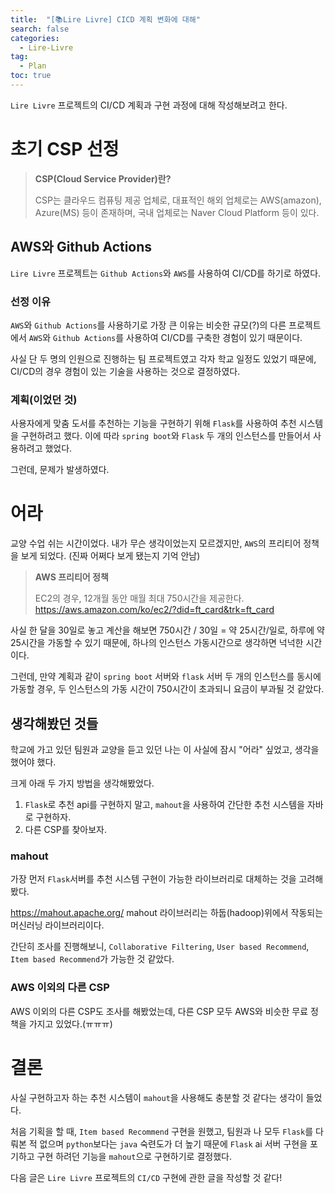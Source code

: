 ```yaml
---
title:  "[📚Lire Livre] CICD 계획 변화에 대해"
search: false
categories: 
  - Lire-Livre
tag:
  - Plan
toc: true
---
```


`Lire Livre` 프로젝트의 CI/CD 계획과 구현 과정에 대해 작성해보려고 한다.

# 초기 CSP 선정

> **CSP(Cloud Service Provider)란?**
>
> CSP는 클라우드 컴퓨팅 제공 업체로, 대표적인 해외 업체로는 AWS(amazon), Azure(MS) 등이 존재하며, 국내 업체로는 Naver Cloud Platform 등이 있다.

## AWS와 Github Actions

`Lire Livre` 프로젝트는 `Github Actions`와 `AWS`를 사용하여 CI/CD를 하기로 하였다.

### 선정 이유

`AWS`와 `Github Actions`를 사용하기로 가장 큰 이유는 비슷한 규모(?)의 다른 프로젝트에서 `AWS`와 `Github Actions`를 사용하여 CI/CD를 구축한 경험이 있기 때문이다.

사실 단 두 명의 인원으로 진행하는 팀 프로젝트였고 각자 학교 일정도 있었기 때문에, CI/CD의 경우 경험이 있는 기술을 사용하는 것으로 결정하였다.
### 계획(이었던 것)
사용자에게 맞춤 도서를 추천하는 기능을 구현하기 위해 `Flask`를 사용하여 추천 시스템을 구현하려고 했다.
이에 따라 `spring boot`와 `Flask` 두 개의 인스턴스를 만들어서 사용하려고 했었다.

그런데, 문제가 발생하였다.

# 어라
교양 수업 쉬는 시간이었다. 
내가 무슨 생각이었는지 모르겠지만, `AWS`의 프리티어 정책을 보게 되었다.
(진짜 어쩌다 보게 됐는지 기억 안남)

> **AWS 프리티어 정책**
>
> EC2의 경우, 12개월 동안 매월 최대 750시간을 제공한다.<br>
> https://aws.amazon.com/ko/ec2/?did=ft_card&trk=ft_card

사실 한 달을 30일로 놓고 계산을 해보면 750시간 / 30일 = 약 25시간/일로, 하루에 약 25시간을 가동할 수 있기 때문에, 하나의 인스턴스 가동시간으로 생각하면 넉넉한 시간이다.

그런데, 만약 계획과 같이 `spring boot` 서버와 `flask` 서버 두 개의 인스턴스를 동시에 가동할 경우, 두 인스턴스의 가동 시간이 750시간이 초과되니 요금이 부과될 것 같았다.

## 생각해봤던 것들
학교에 가고 있던 팀원과 교양을 듣고 있던 나는 이 사실에 잠시 "어라" 싶었고, 생각을 했어야 했다.

크게 아래 두 가지 방법을 생각해봤었다.

1. `Flask`로 추천 api를 구현하지 말고, `mahout`을 사용하여 간단한 추천 시스템을 자바로 구현하자.
2. 다른 CSP를 찾아보자.

### mahout
가장 먼저 `Flask`서버를 추천 시스템 구현이 가능한 라이브러리로 대체하는 것을 고려해봤다.

https://mahout.apache.org/
mahout 라이브러리는 하둡(hadoop)위에서 작동되는 머신러닝 라이브러리이다.

간단히 조사를 진행해보니, `Collaborative Filtering`, `User based Recommend`, `Item based Recommend`가 가능한 것 같았다.

### AWS 이외의 다른 CSP
AWS 이외의  다른 CSP도 조사를 해봤었는데, 다른 CSP 모두 AWS와 비슷한 무료 정책을 가지고 있었다.(ㅠㅠㅠ)

# 결론
사실 구현하고자 하는 추천 시스템이 `mahout`을 사용해도 충분할 것 같다는 생각이 들었다.

처음 기획을 할 때, `Item based Recommend` 구현을 원했고, 팀원과 나 모두 `Flask`를 다뤄본 적 없으며 `python`보다는 `java` 숙련도가 더 높기 때문에 `Flask` ai 서버 구현을 포기하고 구현 하려던 기능을 `mahout`으로 구현하기로 결정했다.

다음 글은 `Lire Livre` 프로젝트의 `CI/CD` 구현에 관한 글을 작성할 것 같다!